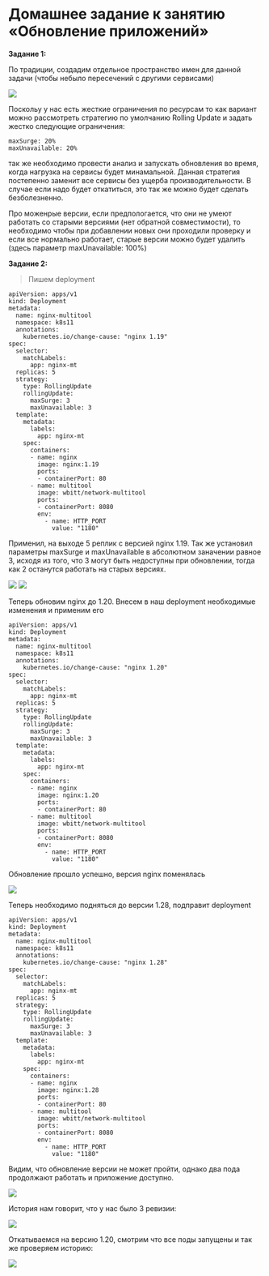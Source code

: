 # Домашнее задание к занятию «Обновление приложений»

**Задание 1:**

По традиции, создадим отдельное пространство имен для данной задачи (чтобы небыло пересечений с другими сервисами)

![](https://github.com/lukoshkovve/NetologyDevOps/blob/main/K8S11/foto/1.JPG)

Поскольу у нас есть жесткие ограничения по ресурсам то как вариант можно рассмотреть стратегию по умолчанию Rolling Update и задать жестко следующие ограничения:

```
maxSurge: 20%
maxUnavailable: 20%
```
так же необходимо провести анализ и запускать обновления во время, когда нагрузка на сервисы будет минамальной. Данная стратегия постепенно заменит все сервисы без ущерба производительности. В случае если надо будет откатиться, это так же можно будет сделать безболезненно.

Про моженрые версии, если предпологается, что они не умеют работать со старыми версиями (нет обратной совместимости), то необходимо чтобы при добавлении новых они проходили проверку и если все нормально работает, старые версии можно будет удалить (здесь параметр  maxUnavailable: 100%)



**Задание 2:**

>Пишем deployment


```
apiVersion: apps/v1
kind: Deployment
metadata:
  name: nginx-multitool
  namespace: k8s11
  annotations:
    kubernetes.io/change-cause: "nginx 1.19"
spec:
  selector:
    matchLabels:
      app: nginx-mt
  replicas: 5
  strategy:
    type: RollingUpdate
    rollingUpdate:
      maxSurge: 3
      maxUnavailable: 3
  template:
    metadata:
      labels:
        app: nginx-mt
    spec:
      containers:
      - name: nginx
        image: nginx:1.19
        ports:
        - containerPort: 80
      - name: multitool
        image: wbitt/network-multitool
        ports:
        - containerPort: 8080
        env:
          - name: HTTP_PORT
            value: "1180"
```

Применил, на выходе 5 реплик с версией nginx 1.19. Так же установил параметры maxSurge и maxUnavailable в абсолютном заначении равное 3, исходя из того, что 3 могут быть недоступны при обновлении, тогда как 2 останутся работать на старых версиях.

![](https://github.com/lukoshkovve/NetologyDevOps/blob/main/K8S11/foto/2.JPG)
![](https://github.com/lukoshkovve/NetologyDevOps/blob/main/K8S11/foto/3.JPG)

Теперь обновим nginx до 1.20. Внесем в наш deployment необходимые изменения и применим его

```
apiVersion: apps/v1
kind: Deployment
metadata:
  name: nginx-multitool
  namespace: k8s11
  annotations:
    kubernetes.io/change-cause: "nginx 1.20"
spec:
  selector:
    matchLabels:
      app: nginx-mt
  replicas: 5
  strategy:
    type: RollingUpdate
    rollingUpdate:
      maxSurge: 3
      maxUnavailable: 3
  template:
    metadata:
      labels:
        app: nginx-mt
    spec:
      containers:
      - name: nginx
        image: nginx:1.20
        ports:
        - containerPort: 80
      - name: multitool
        image: wbitt/network-multitool
        ports:
        - containerPort: 8080
        env:
          - name: HTTP_PORT
            value: "1180"
```

Обновление прошло успешно, версия nginx поменялась

![](https://github.com/lukoshkovve/NetologyDevOps/blob/main/K8S11/foto/4.JPG)

Теперь необходимо подняться до версии 1.28, подправит deployment

```
apiVersion: apps/v1
kind: Deployment
metadata:
  name: nginx-multitool
  namespace: k8s11
  annotations:
    kubernetes.io/change-cause: "nginx 1.28"
spec:
  selector:
    matchLabels:
      app: nginx-mt
  replicas: 5
  strategy:
    type: RollingUpdate
    rollingUpdate:
      maxSurge: 3
      maxUnavailable: 3
  template:
    metadata:
      labels:
        app: nginx-mt
    spec:
      containers:
      - name: nginx
        image: nginx:1.28
        ports:
        - containerPort: 80
      - name: multitool
        image: wbitt/network-multitool
        ports:
        - containerPort: 8080
        env:
          - name: HTTP_PORT
            value: "1180"
```

Видим, что обновление версии не может пройти, однако два пода продолжают работать и приложение доступно.

![](https://github.com/lukoshkovve/NetologyDevOps/blob/main/K8S11/foto/5.JPG)

История нам говорит, что у нас было 3 ревизии:

![](https://github.com/lukoshkovve/NetologyDevOps/blob/main/K8S11/foto/6.JPG)

Откатываемся на версию 1.20, смотрим что все поды запущены и так же проверяем историю:

![](https://github.com/lukoshkovve/NetologyDevOps/blob/main/K8S11/foto/7.JPG)
